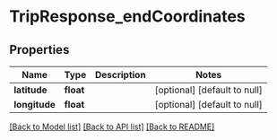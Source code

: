# TripResponse_endCoordinates

## Properties
Name | Type | Description | Notes
------------ | ------------- | ------------- | -------------
**latitude** | **float** |  | [optional] [default to null]
**longitude** | **float** |  | [optional] [default to null]

[[Back to Model list]](../README.md#documentation-for-models) [[Back to API list]](../README.md#documentation-for-api-endpoints) [[Back to README]](../README.md)


